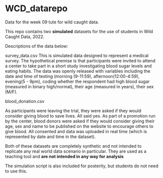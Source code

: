 # WCD_datarepo
Data for the week 09 tute for wild caught data.

This repo contains two **simulated** datasets for the use of students in Wild Caught Data, 2022. 

Descriptions of the data below:

survey_data.csv
This is simulated data designed to represent a medical survey. The hypothetical premise is that participants were invited to attend a center to take part in a short study investigating blood sugar levels and eating habits. The data was openly released with variables including the date and time of testing (morning (9-11:59), afternoon(12:00-4:59), evening(5 - 9pm), coding whether the respondent had high blood sugar (measured in binary high/normal), their age (measured in years), their sex (M/F). 

blood_donation.csv

As participants were leaving the trial, they were asked if they would consider giving blood to save lives. All said yes. As part of a promotion run by the center, blood donors were asked if they would consider giving their age, sex and name to be published on the website to encourage others to give blood. All consented and data was uploaded in real time (which is represented by date and time in the dataset). 

Both of these datasets are completely synthetic and not intended to replicate any real world data scenario in particular. They are used as a teaching tool and **are not intended in any way for analysis**

The simulation script is also included for posterity, but students do not need to use this. 
